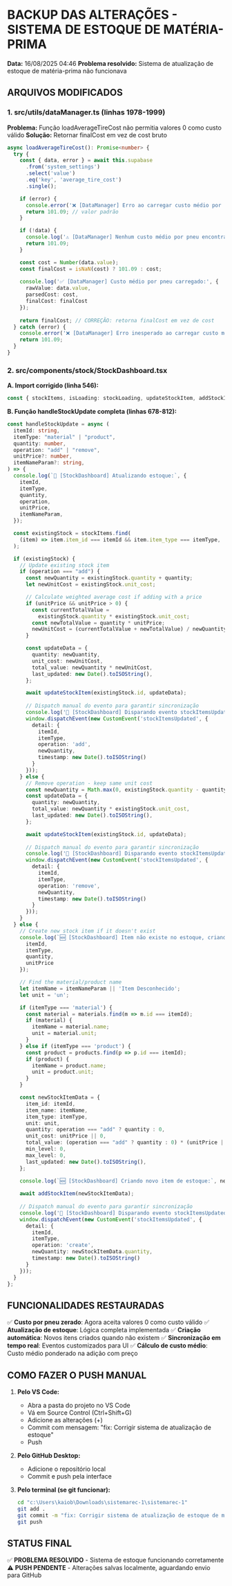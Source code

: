 # BACKUP DAS ALTERAÇÕES - SISTEMA DE ESTOQUE DE MATÉRIA-PRIMA

**Data:** 16/08/2025 04:46
**Problema resolvido:** Sistema de atualização de estoque de matéria-prima não funcionava

## ARQUIVOS MODIFICADOS

### 1. src/utils/dataManager.ts (linhas 1978-1999)

**Problema:** Função loadAverageTireCost não permitia valores 0 como custo válido
**Solução:** Retornar finalCost em vez de cost bruto

```typescript
async loadAverageTireCost(): Promise<number> {
  try {
    const { data, error } = await this.supabase
      .from('system_settings')
      .select('value')
      .eq('key', 'average_tire_cost')
      .single();

    if (error) {
      console.error('❌ [DataManager] Erro ao carregar custo médio por pneu:', error);
      return 101.09; // valor padrão
    }

    if (!data) {
      console.log('⚠️ [DataManager] Nenhum custo médio por pneu encontrado, usando padrão');
      return 101.09;
    }

    const cost = Number(data.value);
    const finalCost = isNaN(cost) ? 101.09 : cost;
    
    console.log('✅ [DataManager] Custo médio por pneu carregado:', {
      rawValue: data.value,
      parsedCost: cost,
      finalCost: finalCost
    });
    
    return finalCost; // CORREÇÃO: retorna finalCost em vez de cost
  } catch (error) {
    console.error('❌ [DataManager] Erro inesperado ao carregar custo médio por pneu:', error);
    return 101.09;
  }
}
```

### 2. src/components/stock/StockDashboard.tsx

**A. Import corrigido (linha 546):**
```typescript
const { stockItems, isLoading: stockLoading, updateStockItem, addStockItem } = useStockItems();
```

**B. Função handleStockUpdate completa (linhas 678-812):**

```typescript
const handleStockUpdate = async (
  itemId: string,
  itemType: "material" | "product",
  quantity: number,
  operation: "add" | "remove",
  unitPrice?: number,
  itemNameParam?: string,
) => {
  console.log(`🔄 [StockDashboard] Atualizando estoque:`, {
    itemId,
    itemType,
    quantity,
    operation,
    unitPrice,
    itemNameParam,
  });

  const existingStock = stockItems.find(
    (item) => item.item_id === itemId && item.item_type === itemType,
  );

  if (existingStock) {
    // Update existing stock item
    if (operation === "add") {
      const newQuantity = existingStock.quantity + quantity;
      let newUnitCost = existingStock.unit_cost;

      // Calculate weighted average cost if adding with a price
      if (unitPrice && unitPrice > 0) {
        const currentTotalValue =
          existingStock.quantity * existingStock.unit_cost;
        const newTotalValue = quantity * unitPrice;
        newUnitCost = (currentTotalValue + newTotalValue) / newQuantity;
      }

      const updateData = {
        quantity: newQuantity,
        unit_cost: newUnitCost,
        total_value: newQuantity * newUnitCost,
        last_updated: new Date().toISOString(),
      };

      await updateStockItem(existingStock.id, updateData);
      
      // Dispatch manual do evento para garantir sincronização
      console.log('📡 [StockDashboard] Disparando evento stockItemsUpdated manualmente...');
      window.dispatchEvent(new CustomEvent('stockItemsUpdated', {
        detail: { 
          itemId, 
          itemType, 
          operation: 'add',
          newQuantity,
          timestamp: new Date().toISOString()
        }
      }));
    } else {
      // Remove operation - keep same unit cost
      const newQuantity = Math.max(0, existingStock.quantity - quantity);
      const updateData = {
        quantity: newQuantity,
        total_value: newQuantity * existingStock.unit_cost,
        last_updated: new Date().toISOString(),
      };

      await updateStockItem(existingStock.id, updateData);
      
      // Dispatch manual do evento para garantir sincronização
      console.log('📡 [StockDashboard] Disparando evento stockItemsUpdated manualmente...');
      window.dispatchEvent(new CustomEvent('stockItemsUpdated', {
        detail: { 
          itemId, 
          itemType, 
          operation: 'remove',
          newQuantity,
          timestamp: new Date().toISOString()
        }
      }));
    }
  } else {
    // Create new stock item if it doesn't exist
    console.log(`🆕 [StockDashboard] Item não existe no estoque, criando novo item:`, {
      itemId,
      itemType,
      quantity,
      unitPrice
    });

    // Find the material/product name
    let itemName = itemNameParam || 'Item Desconhecido';
    let unit = 'un';

    if (itemType === 'material') {
      const material = materials.find(m => m.id === itemId);
      if (material) {
        itemName = material.name;
        unit = material.unit;
      }
    } else if (itemType === 'product') {
      const product = products.find(p => p.id === itemId);
      if (product) {
        itemName = product.name;
        unit = product.unit;
      }
    }

    const newStockItemData = {
      item_id: itemId,
      item_name: itemName,
      item_type: itemType,
      unit: unit,
      quantity: operation === "add" ? quantity : 0,
      unit_cost: unitPrice || 0,
      total_value: (operation === "add" ? quantity : 0) * (unitPrice || 0),
      min_level: 0,
      max_level: 0,
      last_updated: new Date().toISOString(),
    };

    console.log(`🆕 [StockDashboard] Criando novo item de estoque:`, newStockItemData);
    
    await addStockItem(newStockItemData);
    
    // Dispatch manual do evento para garantir sincronização
    console.log('📡 [StockDashboard] Disparando evento stockItemsUpdated para novo item...');
    window.dispatchEvent(new CustomEvent('stockItemsUpdated', {
      detail: { 
        itemId, 
        itemType, 
        operation: 'create',
        newQuantity: newStockItemData.quantity,
        timestamp: new Date().toISOString()
      }
    }));
  }
};
```

## FUNCIONALIDADES RESTAURADAS

✅ **Custo por pneu zerado**: Agora aceita valores 0 como custo válido
✅ **Atualização de estoque**: Lógica completa implementada
✅ **Criação automática**: Novos itens criados quando não existem
✅ **Sincronização em tempo real**: Eventos customizados para UI
✅ **Cálculo de custo médio**: Custo médio ponderado na adição com preço

## COMO FAZER O PUSH MANUAL

1. **Pelo VS Code:**
   - Abra a pasta do projeto no VS Code
   - Vá em Source Control (Ctrl+Shift+G)
   - Adicione as alterações (+)
   - Commit com mensagem: "fix: Corrigir sistema de atualização de estoque"
   - Push

2. **Pelo GitHub Desktop:**
   - Adicione o repositório local
   - Commit e push pela interface

3. **Pelo terminal (se git funcionar):**
   ```bash
   cd "c:\Users\kaiob\Downloads\sistemarec-1\sistemarec-1"
   git add .
   git commit -m "fix: Corrigir sistema de atualização de estoque de matéria-prima"
   git push
   ```

## STATUS FINAL
✅ **PROBLEMA RESOLVIDO** - Sistema de estoque funcionando corretamente
⚠️ **PUSH PENDENTE** - Alterações salvas localmente, aguardando envio para GitHub
